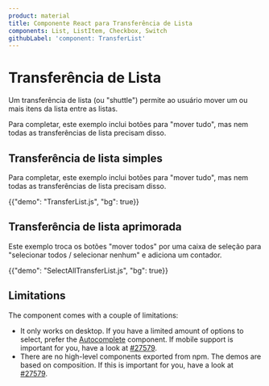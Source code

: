 ```yaml
---
product: material
title: Componente React para Transferência de Lista
components: List, ListItem, Checkbox, Switch
githubLabel: 'component: TransferList'
---
```


# Transferência de Lista

<p class="description">Um transferência de lista (ou "shuttle") permite ao usuário mover um ou mais itens da lista entre as listas.</p>

Para completar, este exemplo inclui botões para "mover tudo", mas nem todas as transferências de lista precisam disso.

## Transferência de lista simples

Para completar, este exemplo inclui botões para "mover tudo", mas nem todas as transferências de lista precisam disso.

{{"demo": "TransferList.js", "bg": true}}

## Transferência de lista aprimorada

Este exemplo troca os botões "mover todos" por uma caixa de seleção para "selecionar todos / selecionar nenhum" e adiciona um contador.

{{"demo": "SelectAllTransferList.js", "bg": true}}

## Limitations

The component comes with a couple of limitations:

- It only works on desktop. If you have a limited amount of options to select, prefer the [Autocomplete](/material/react-autocomplete/#multiple-values) component. If mobile support is important for you, have a look at [#27579](https://github.com/mui-org/material-ui/issues/27579).
- There are no high-level components exported from npm. The demos are based on composition. If this is important for you, have a look at [#27579](https://github.com/mui-org/material-ui/issues/27579).
